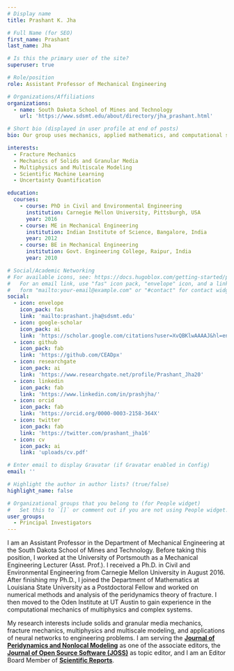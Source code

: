 ```yaml
---
# Display name
title: Prashant K. Jha

# Full Name (for SEO)
first_name: Prashant
last_name: Jha

# Is this the primary user of the site?
superuser: true

# Role/position
role: Assistant Professor of Mechanical Engineering

# Organizations/Affiliations
organizations:
  - name: South Dakota School of Mines and Technology
    url: 'https://www.sdsmt.edu/about/directory/jha_prashant.html'

# Short bio (displayed in user profile at end of posts)
bio: Our group uses mechanics, applied mathematics, and computational science to understand and represent the complex behavior of materials, e.g., functional soft materials and granular materials.

interests:
  - Fracture Mechanics
  - Mechanics of Solids and Granular Media
  - Multiphysics and Multiscale Modeling 
  - Scientific Machine Learning
  - Uncertainty Quantification

education:
  courses:
    - course: PhD in Civil and Environmental Engineering
      institution: Carnegie Mellon University, Pittsburgh, USA
      year: 2016
    - course: ME in Mechanical Engineering
      institution: Indian Institute of Science, Bangalore, India
      year: 2012
    - course: BE in Mechanical Engineering
      institution: Govt. Engineering College, Raipur, India
      year: 2010

# Social/Academic Networking
# For available icons, see: https://docs.hugoblox.com/getting-started/page-builder/#icons
#   For an email link, use "fas" icon pack, "envelope" icon, and a link in the
#   form "mailto:your-email@example.com" or "#contact" for contact widget.
social:
  - icon: envelope
    icon_pack: fas
    link: 'mailto:prashant.jha@sdsmt.edu'
  - icon: google-scholar
    icon_pack: ai
    link: 'https://scholar.google.com/citations?user=XvQBKlwAAAAJ&hl=en'
  - icon: github
    icon_pack: fab
    link: 'https://github.com/CEADpx'
  - icon: researchgate
    icon_pack: ai
    link: 'https://www.researchgate.net/profile/Prashant_Jha20'
  - icon: linkedin
    icon_pack: fab
    link: 'https://www.linkedin.com/in/prashjha/'
  - icon: orcid
    icon_pack: fab
    link: 'https://orcid.org/0000-0003-2158-364X'
  - icon: twitter
    icon_pack: fab
    link: 'https://twitter.com/prashant_jha16'
  - icon: cv
    icon_pack: ai
    link: 'uploads/cv.pdf'

# Enter email to display Gravatar (if Gravatar enabled in Config)
email: ''

# Highlight the author in author lists? (true/false)
highlight_name: false

# Organizational groups that you belong to (for People widget)
#   Set this to `[]` or comment out if you are not using People widget.
user_groups:
  - Principal Investigators
---
```


I am an Assistant Professor in the Department of Mechanical Engineering at the South Dakota School of Mines and Technology. Before taking this position, I worked at the University of Portsmouth as a Mechanical Engineering Lecturer (Asst. Prof.). I received a Ph.D. in Civil and Environmental Engineering from Carnegie Mellon University in August 2016. After finishing my Ph.D., I joined the Department of Mathematics at Louisiana State University as a Postdoctoral Fellow and worked on numerical methods and analysis of the peridynamics theory of fracture. I then moved to the Oden Institute at UT Austin to gain experience in the computational mechanics of multiphysics and complex systems. 

My research interests include solids and granular media mechanics, fracture mechanics, multiphysics and multiscale modeling, and applications of neural networks to engineering problems. I am serving the [**Journal of Peridynamics and Nonlocal Modeling**](https://www.springer.com/journal/42102/) as one of the associate editors, the [**Journal of Open Source Software (JOSS)**](https://joss.theoj.org/about) as topic editor, and I am an Editor Board Member of [**Scientific Reports**](https://www.nature.com/srep/).
